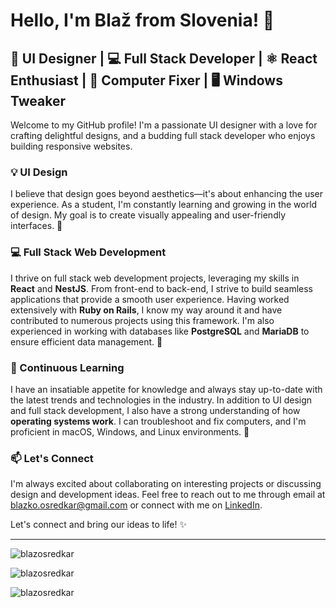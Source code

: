# Hello, I'm Blaž from Slovenia! 👋

## 🎨 UI Designer | 💻 Full Stack Developer | ⚛️ React Enthusiast | 🔧 Computer Fixer | 🖥️ Windows Tweaker

Welcome to my GitHub profile! I'm a passionate UI designer with a love for crafting delightful designs, and a budding full stack developer who enjoys building responsive websites.

### 💡 UI Design

I believe that design goes beyond aesthetics—it's about enhancing the user experience. As a student, I'm constantly learning and growing in the world of design. My goal is to create visually appealing and user-friendly interfaces. 🌟

### 💻 Full Stack Web Development

I thrive on full stack web development projects, leveraging my skills in **React** and **NestJS**. From front-end to back-end, I strive to build seamless applications that provide a smooth user experience. Having worked extensively with **Ruby on Rails**, I know my way around it and have contributed to numerous projects using this framework. I'm also experienced in working with databases like **PostgreSQL** and **MariaDB** to ensure efficient data management. 💪

### 🌱 Continuous Learning

I have an insatiable appetite for knowledge and always stay up-to-date with the latest trends and technologies in the industry. In addition to UI design and full stack development, I also have a strong understanding of how **operating systems work**. I can troubleshoot and fix computers, and I'm proficient in macOS, Windows, and Linux environments. 🚀

### 📫 Let's Connect

I'm always excited about collaborating on interesting projects or discussing design and development ideas. Feel free to reach out to me through email at [blazko.osredkar@gmail.com](mailto:blazko.osredkar@gmail.com) or connect with me on [LinkedIn](https://www.linkedin.com/in/bla%C5%BE-osredkar-4a6690229/).

Let's connect and bring our ideas to life! ✨

---

<img align="center" src="https://github-readme-stats.vercel.app/api/top-langs?username=blazosredkar&show_icons=true&locale=en&layout=compact&theme=dark" alt="blazosredkar" />
<p><img align="center" src="https://github-readme-stats.vercel.app/api?username=blazosredkar&show_icons=true&theme=dark&locale=en" alt="blazosredkar" /></p>
<p><img align="center" src="https://github-readme-streak-stats.herokuapp.com/?user=blazosredkar&theme=dark" alt="blazosredkar" /></p>

